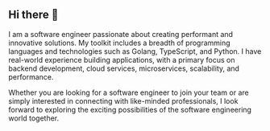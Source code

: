 ## Hi there 👋

I am a software engineer passionate about creating performant and innovative solutions. My toolkit includes a breadth of programming languages and technologies such as Golang, TypeScript, and Python. I have real-world experience building applications, with a primary focus on backend development, cloud services, microservices, scalability, and performance.

Whether you are looking for a software engineer to join your team or are simply interested in connecting with like-minded professionals, I look forward to exploring the exciting possibilities of the software engineering world together.
